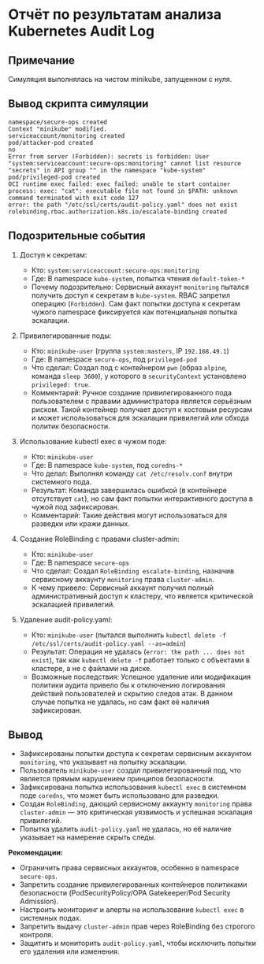 # Отчёт по результатам анализа Kubernetes Audit Log

## Примечание

Симуляция выполнялась на чистом minikube, запущенном с нуля.

## Вывод скрипта симуляции
```shell
namespace/secure-ops created
Context "minikube" modified.
serviceaccount/monitoring created
pod/attacker-pod created
no
Error from server (Forbidden): secrets is forbidden: User "system:serviceaccount:secure-ops:monitoring" cannot list resource "secrets" in API group "" in the namespace "kube-system"
pod/privileged-pod created
OCI runtime exec failed: exec failed: unable to start container process: exec: "cat": executable file not found in $PATH: unknown
command terminated with exit code 127
error: the path "/etc/ssl/certs/audit-policy.yaml" does not exist
rolebinding.rbac.authorization.k8s.io/escalate-binding created
```

## Подозрительные события

1. Доступ к секретам:
   - Кто: `system:serviceaccount:secure-ops:monitoring`
   - Где: В namespace `kube-system`, попытка чтения `default-token-*`
   - Почему подозрительно: Сервисный аккаунт `monitoring` пытался получить доступ к секретам в `kube-system`. RBAC запретил операцию (`Forbidden`). Сам факт попытки доступа к секретам чужого namespace фиксируется как потенциальная попытка эскалации.

2. Привилегированные поды:
   - Кто: `minikube-user` (группа `system:masters`, IP `192.168.49.1`)
   - Где: В namespace `secure-ops`, под `privileged-pod`
   - Что сделал: Создал под с контейнером `pwn` (образ `alpine`, команда `sleep 3600`), у которого в `securityContext` установлено `privileged: true`.
   - Комментарий: Ручное создание привилегированного пода пользователем с правами администратора является серьёзным риском. Такой контейнер получает доступ к хостовым ресурсам и может использоваться для эскалации привилегий или обхода политик безопасности.

3. Использование kubectl exec в чужом поде:
   - Кто: `minikube-user`
   - Где: В namespace `kube-system`, под `coredns-*`
   - Что делал: Выполнял команду `cat /etc/resolv.conf` внутри системного пода.
   - Результат: Команда завершилась ошибкой (в контейнере отсутствует `cat`), но сам факт попытки интерактивного доступа в чужой под зафиксирован.
   - Комментарий: Такие действия могут использоваться для разведки или кражи данных.

4. Создание RoleBinding с правами cluster-admin:
   - Кто: `minikube-user`
   - Где: В namespace `secure-ops`
   - Что сделал: Создал `RoleBinding escalate-binding`, назначив сервисному аккаунту `monitoring` права `cluster-admin`.
   - К чему привело: Сервисный аккаунт получил полный административный доступ к кластеру, что является критической эскалацией привилегий.

5. Удаление audit-policy.yaml:
   - Кто: `minikube-user` (пытался выполнить `kubectl delete -f /etc/ssl/certs/audit-policy.yaml --as=admin`)
   - Результат: Операция не удалась (`error: the path ... does not exist`), так как `kubectl delete -f` работает только с объектами в кластере, а не с файлами на диске.
   - Возможные последствия: Успешное удаление или модификация политики аудита привело бы к отключению логирования действий пользователей и скрытию следов атак. В данном случае попытка не удалась, но сам факт её наличия зафиксирован.

## Вывод

- Зафиксированы попытки доступа к секретам сервисным аккаунтом `monitoring`, что указывает на попытку эскалации.
- Пользователь `minikube-user` создал привилегированный под, что является прямым нарушением принципов безопасности.
- Зафиксирована попытка использования `kubectl exec` в системном поде `coredns`, что может быть использовано для разведки.
- Создан `RoleBinding`, дающий сервисному аккаунту `monitoring` права `cluster-admin` — это критическая уязвимость и успешная эскалация привилегий.
- Попытка удалить `audit-policy.yaml` не удалась, но её наличие указывает на намерение скрыть следы.

**Рекомендации:**
- Ограничить права сервисных аккаунтов, особенно в namespace `secure-ops`.
- Запретить создание привилегированных контейнеров политиками безопасности (PodSecurityPolicy/OPA Gatekeeper/Pod Security Admission).
- Настроить мониторинг и алерты на использование `kubectl exec` в системных подах.
- Запретить выдачу `cluster-admin` прав через RoleBinding без строгого контроля.
- Защитить и мониторить `audit-policy.yaml`, чтобы исключить попытки его удаления или изменения.
